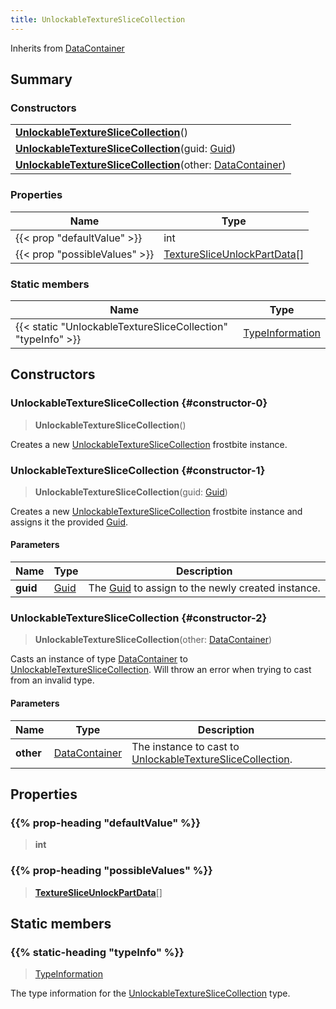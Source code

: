 ```yaml
---
title: UnlockableTextureSliceCollection
---
```


Inherits from 
[DataContainer](/vext/ref/shared/class/datacontainer)

## Summary
### Constructors
| |
| ----------- |
| **[UnlockableTextureSliceCollection](#constructor-0)**() |
| **[UnlockableTextureSliceCollection](#constructor-1)**(guid: [Guid](/vext/ref/shared/class/guid)) |
| **[UnlockableTextureSliceCollection](#constructor-2)**(other: [DataContainer](/vext/ref/shared/class/datacontainer)) |

### Properties
| Name | Type |
| ---- | ---- |
| {{< prop "defaultValue" >}} | int |
| {{< prop "possibleValues" >}} | [TextureSliceUnlockPartData](/vext/ref/fb/texturesliceunlockpartdata)[] |

### Static members
| Name | Type |
| ---- | ---- |
| {{< static "UnlockableTextureSliceCollection" "typeInfo" >}} | [TypeInformation](/vext/ref/shared/class/typeinformation) |

## Constructors
### UnlockableTextureSliceCollection {#constructor-0}
> **UnlockableTextureSliceCollection**()

Creates a new [UnlockableTextureSliceCollection](/vext/ref/fb/unlockabletextureslicecollection) frostbite instance.

### UnlockableTextureSliceCollection {#constructor-1}
> **UnlockableTextureSliceCollection**(guid: [Guid](/vext/ref/shared/class/guid))

Creates a new [UnlockableTextureSliceCollection](/vext/ref/fb/unlockabletextureslicecollection) frostbite instance and assigns it the provided [Guid](/vext/ref/shared/class/guid).

#### Parameters
| Name | Type | Description |
| ---- | ---- | ----------- |
| **guid** | [Guid](/vext/ref/shared/class/guid) | The [Guid](/vext/ref/shared/class/guid) to assign to the newly created instance. |

### UnlockableTextureSliceCollection {#constructor-2}
> **UnlockableTextureSliceCollection**(other: [DataContainer](/vext/ref/shared/class/datacontainer))

Casts an instance of type [DataContainer](/vext/ref/shared/class/datacontainer) to [UnlockableTextureSliceCollection](/vext/ref/fb/unlockabletextureslicecollection). Will throw an error when trying to cast from an invalid type.

#### Parameters
| Name | Type | Description |
| ---- | ---- | ----------- |
| **other** | [DataContainer](/vext/ref/shared/class/datacontainer) | The instance to cast to [UnlockableTextureSliceCollection](/vext/ref/fb/unlockabletextureslicecollection). |

## Properties
### {{% prop-heading "defaultValue" %}}
> **int**

### {{% prop-heading "possibleValues" %}}
> **[TextureSliceUnlockPartData](/vext/ref/fb/texturesliceunlockpartdata)**[]

## Static members
### {{% static-heading "typeInfo" %}}
> [TypeInformation](/vext/ref/shared/class/typeinformation)

The type information for the [UnlockableTextureSliceCollection](/vext/ref/fb/unlockabletextureslicecollection) type.

